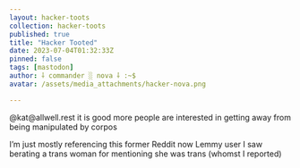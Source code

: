```yaml
---
layout: hacker-toots
collection: hacker-toots
published: true
title: "Hacker Tooted"
date: 2023-07-04T01:32:33Z
pinned: false
tags: [mastodon]
author: ⸸ commander ░ nova ⸸ :~$
avatar: /assets/media_attachments/hacker-nova.png

---
```


<p>@kat@allwell.rest it is good more people are interested in getting away from being manipulated by corpos </p><p>I’m just mostly referencing this former Reddit now Lemmy user I saw berating a trans woman for mentioning she was trans (whomst I reported)</p>


